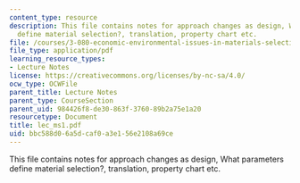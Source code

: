 ```yaml
---
content_type: resource
description: This file contains notes for approach changes as design, What parameters
  define material selection?, translation, property chart etc.
file: /courses/3-080-economic-environmental-issues-in-materials-selection-fall-2005/bbc588d06a5dcaf0a3e156e2108a69ce_lec_ms1.pdf
file_type: application/pdf
learning_resource_types:
- Lecture Notes
license: https://creativecommons.org/licenses/by-nc-sa/4.0/
ocw_type: OCWFile
parent_title: Lecture Notes
parent_type: CourseSection
parent_uid: 984426f8-de30-863f-3760-89b2a75e1a20
resourcetype: Document
title: lec_ms1.pdf
uid: bbc588d0-6a5d-caf0-a3e1-56e2108a69ce
---
```

This file contains notes for approach changes as design, What parameters define material selection?, translation, property chart etc.